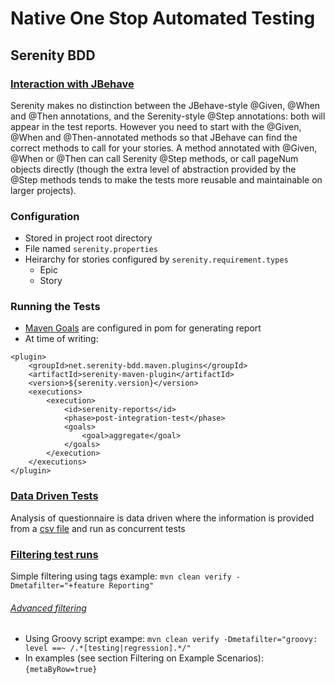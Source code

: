 # Native One Stop Automated Testing
## Serenity BDD
### [Interaction with JBehave](http://serenity-bdd.info/docs/serenity/#_implementing_the_tests) 

Serenity makes no distinction between the 
JBehave-style @Given, @When and @Then annotations, and the Serenity-style @Step annotations: both will appear in the 
test reports. However you need to start with the @Given, @When and @Then-annotated methods so that JBehave can find the 
correct methods to call for your stories. A method annotated with @Given, @When or @Then can call Serenity @Step 
methods, or call pageNum objects directly (though the extra level of abstraction provided by the @Step methods tends to 
make the tests more reusable and maintainable on larger projects).

### Configuration

- Stored in project root directory
- File named `serenity.properties`
- Heirarchy for stories configured by `serenity.requirement.types`
  - Epic
  - Story
  
### Running the Tests

- [Maven Goals](https://maven.apache.org/guides/introduction/introduction-to-the-lifecycle.html) are configured in pom
for generating report
- At time of writing:
```         
<plugin>
    <groupId>net.serenity-bdd.maven.plugins</groupId>
    <artifactId>serenity-maven-plugin</artifactId>
    <version>${serenity.version}</version>
    <executions>
        <execution>
            <id>serenity-reports</id>
            <phase>post-integration-test</phase>
            <goals>
                <goal>aggregate</goal>
            </goals>
        </execution>
    </executions>
</plugin>
``` 
  
### [Data Driven Tests](http://serenity-bdd.info/docs/serenity/#_data_driven_tests)

Analysis of questionnaire is data driven where the information is provided from a 
[csv file](http://serenity-bdd.info/docs/serenity/#_using_test_data_from_csv_files) and run as concurrent tests

### [Filtering test runs](http://serenity-bdd.info/docs/serenity/#_jbehave)
Simple filtering using tags example:  `mvn clean verify -Dmetafilter="+feature Reporting"`

###### [Advanced filtering](http://jbehave.org/reference/stable/meta-filtering.html) 
- Using Groovy script exampe: `mvn clean verify -Dmetafilter="groovy: level ==~ /.*[testing|regression].*/"`  
- In examples (see section Filtering on Example Scenarios): `{metaByRow=true}`
